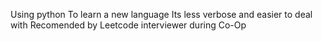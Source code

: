 Using python
    To learn a new language
    Its less verbose and easier to deal with
    Recomended by Leetcode interviewer during Co-Op 